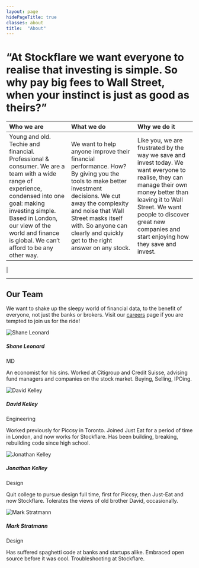 ```yaml
---
layout: page
hidePageTitle: true
classes: about
title:  "About"
---
```

<h1 class="shane quote">&ldquo;At Stockflare we want everyone to realise that investing is simple. So why pay big fees to Wall Street, when your instinct is just as good as theirs?&rdquo;</h1>


| Who we are        | What we do           | Why we do it  |
|:------------- |:-------------|:------|
| Young and old. Techie and financial. Professional & consumer. We are a team with a wide range of experience, condensed into one goal: making investing simple. Based in London, our view of the world and finance is global. We can’t afford to be any other way. | We want to help anyone improve their financial performance. How? By giving you the tools to make better investment decisions. We cut away the complexity and noise that Wall Street masks itself with. So anyone can clearly and quickly get to the right answer on any stock. | Like you, we are frustrated by the way we save and invest today. We want everyone to realise, they can manage their own money better than leaving it to Wall Street. We want people to discover great new companies and start enjoying how they save and invest.
 |

---

## Our Team

We want to shake up the sleepy world of financial data, to the benefit of everyone, not just the banks or brokers. Visit our [careers](/careers) page if you are tempted to join us for the ride!

<div class="team row">

  <div class="col-md-3">
    <img src="http://placehold.it/300x260" alt="Shane Leonard" title="Shane Leonard" />
    <h5>Shane Leonard</h5>
    <p>MD</p>
    <p>
      An economist for his sins. Worked at Citigroup and Credit Suisse, advising fund managers and companies on the stock market. Buying, Selling, IPOing.
    </p>
  </div>

  <div class="col-md-3">
    <img src="http://placehold.it/300x260" alt="David Kelley" title="David Kelley" />
    <h5>David Kelley</h5>
    <p>Engineering</p>
    <p>
      Worked previously for Piccsy in Toronto. Joined Just Eat for a period of time in London, and now works for Stockflare. Has been building, breaking, rebuilding code since high school.
    </p>
  </div>

  <div class="col-md-3">
    <img src="http://placehold.it/300x260" alt="Jonathan Kelley" title="Jonathan Kelley" />
    <h5>Jonathan Kelley</h5>
    <p>Design</p>
    <p>
      Quit college to pursue design full time, first for Piccsy, then Just-Eat and now Stockflare. Tolerates the views of old brother David, occasionally.
    </p>
  </div>

  <div class="col-md-3">
    <img src="http://placehold.it/300x260" alt="Mark Stratmann" title="Mark Stratmann" />
    <h5>Mark Stratmann</h5>
    <p>Design</p>
    <p>
      Has suffered spaghetti code at banks and startups alike. Embraced open source before it was cool. Troubleshooting at Stockflare.
    </p>
  </div>

</div>
